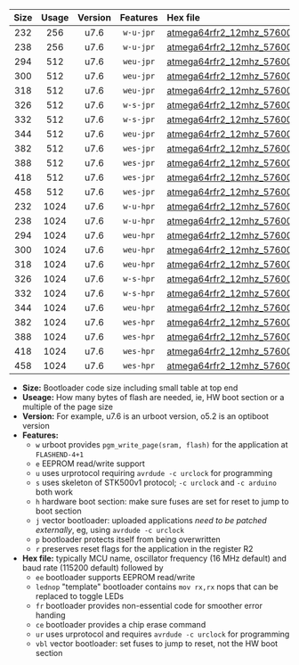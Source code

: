 |Size|Usage|Version|Features|Hex file|
|:-:|:-:|:-:|:-:|:--|
|232|256|u7.6|`w-u-jpr`|[atmega64rfr2_12mhz_57600bps_ur_vbl.hex](https://raw.githubusercontent.com/stefanrueger/urboot/main/atmega64rfr2_12mhz_57600bps_ur_vbl.hex)|
|238|256|u7.6|`w-u-jpr`|[atmega64rfr2_12mhz_57600bps_lednop_ur_vbl.hex](https://raw.githubusercontent.com/stefanrueger/urboot/main/atmega64rfr2_12mhz_57600bps_lednop_ur_vbl.hex)|
|294|512|u7.6|`weu-jpr`|[atmega64rfr2_12mhz_57600bps_ee_ur_vbl.hex](https://raw.githubusercontent.com/stefanrueger/urboot/main/atmega64rfr2_12mhz_57600bps_ee_ur_vbl.hex)|
|300|512|u7.6|`weu-jpr`|[atmega64rfr2_12mhz_57600bps_ee_lednop_ur_vbl.hex](https://raw.githubusercontent.com/stefanrueger/urboot/main/atmega64rfr2_12mhz_57600bps_ee_lednop_ur_vbl.hex)|
|318|512|u7.6|`weu-jpr`|[atmega64rfr2_12mhz_57600bps_ee_lednop_fr_ur_vbl.hex](https://raw.githubusercontent.com/stefanrueger/urboot/main/atmega64rfr2_12mhz_57600bps_ee_lednop_fr_ur_vbl.hex)|
|326|512|u7.6|`w-s-jpr`|[atmega64rfr2_12mhz_57600bps_vbl.hex](https://raw.githubusercontent.com/stefanrueger/urboot/main/atmega64rfr2_12mhz_57600bps_vbl.hex)|
|332|512|u7.6|`w-s-jpr`|[atmega64rfr2_12mhz_57600bps_lednop_vbl.hex](https://raw.githubusercontent.com/stefanrueger/urboot/main/atmega64rfr2_12mhz_57600bps_lednop_vbl.hex)|
|344|512|u7.6|`weu-jpr`|[atmega64rfr2_12mhz_57600bps_ee_lednop_fr_ce_ur_vbl.hex](https://raw.githubusercontent.com/stefanrueger/urboot/main/atmega64rfr2_12mhz_57600bps_ee_lednop_fr_ce_ur_vbl.hex)|
|382|512|u7.6|`wes-jpr`|[atmega64rfr2_12mhz_57600bps_ee_vbl.hex](https://raw.githubusercontent.com/stefanrueger/urboot/main/atmega64rfr2_12mhz_57600bps_ee_vbl.hex)|
|388|512|u7.6|`wes-jpr`|[atmega64rfr2_12mhz_57600bps_ee_lednop_vbl.hex](https://raw.githubusercontent.com/stefanrueger/urboot/main/atmega64rfr2_12mhz_57600bps_ee_lednop_vbl.hex)|
|418|512|u7.6|`wes-jpr`|[atmega64rfr2_12mhz_57600bps_ee_lednop_fr_vbl.hex](https://raw.githubusercontent.com/stefanrueger/urboot/main/atmega64rfr2_12mhz_57600bps_ee_lednop_fr_vbl.hex)|
|458|512|u7.6|`wes-jpr`|[atmega64rfr2_12mhz_57600bps_ee_lednop_fr_ce_vbl.hex](https://raw.githubusercontent.com/stefanrueger/urboot/main/atmega64rfr2_12mhz_57600bps_ee_lednop_fr_ce_vbl.hex)|
|232|1024|u7.6|`w-u-hpr`|[atmega64rfr2_12mhz_57600bps_ur.hex](https://raw.githubusercontent.com/stefanrueger/urboot/main/atmega64rfr2_12mhz_57600bps_ur.hex)|
|238|1024|u7.6|`w-u-hpr`|[atmega64rfr2_12mhz_57600bps_lednop_ur.hex](https://raw.githubusercontent.com/stefanrueger/urboot/main/atmega64rfr2_12mhz_57600bps_lednop_ur.hex)|
|294|1024|u7.6|`weu-hpr`|[atmega64rfr2_12mhz_57600bps_ee_ur.hex](https://raw.githubusercontent.com/stefanrueger/urboot/main/atmega64rfr2_12mhz_57600bps_ee_ur.hex)|
|300|1024|u7.6|`weu-hpr`|[atmega64rfr2_12mhz_57600bps_ee_lednop_ur.hex](https://raw.githubusercontent.com/stefanrueger/urboot/main/atmega64rfr2_12mhz_57600bps_ee_lednop_ur.hex)|
|318|1024|u7.6|`weu-hpr`|[atmega64rfr2_12mhz_57600bps_ee_lednop_fr_ur.hex](https://raw.githubusercontent.com/stefanrueger/urboot/main/atmega64rfr2_12mhz_57600bps_ee_lednop_fr_ur.hex)|
|326|1024|u7.6|`w-s-hpr`|[atmega64rfr2_12mhz_57600bps.hex](https://raw.githubusercontent.com/stefanrueger/urboot/main/atmega64rfr2_12mhz_57600bps.hex)|
|332|1024|u7.6|`w-s-hpr`|[atmega64rfr2_12mhz_57600bps_lednop.hex](https://raw.githubusercontent.com/stefanrueger/urboot/main/atmega64rfr2_12mhz_57600bps_lednop.hex)|
|344|1024|u7.6|`weu-hpr`|[atmega64rfr2_12mhz_57600bps_ee_lednop_fr_ce_ur.hex](https://raw.githubusercontent.com/stefanrueger/urboot/main/atmega64rfr2_12mhz_57600bps_ee_lednop_fr_ce_ur.hex)|
|382|1024|u7.6|`wes-hpr`|[atmega64rfr2_12mhz_57600bps_ee.hex](https://raw.githubusercontent.com/stefanrueger/urboot/main/atmega64rfr2_12mhz_57600bps_ee.hex)|
|388|1024|u7.6|`wes-hpr`|[atmega64rfr2_12mhz_57600bps_ee_lednop.hex](https://raw.githubusercontent.com/stefanrueger/urboot/main/atmega64rfr2_12mhz_57600bps_ee_lednop.hex)|
|418|1024|u7.6|`wes-hpr`|[atmega64rfr2_12mhz_57600bps_ee_lednop_fr.hex](https://raw.githubusercontent.com/stefanrueger/urboot/main/atmega64rfr2_12mhz_57600bps_ee_lednop_fr.hex)|
|458|1024|u7.6|`wes-hpr`|[atmega64rfr2_12mhz_57600bps_ee_lednop_fr_ce.hex](https://raw.githubusercontent.com/stefanrueger/urboot/main/atmega64rfr2_12mhz_57600bps_ee_lednop_fr_ce.hex)|

- **Size:** Bootloader code size including small table at top end
- **Useage:** How many bytes of flash are needed, ie, HW boot section or a multiple of the page size
- **Version:** For example, u7.6 is an urboot version, o5.2 is an optiboot version
- **Features:**
  + `w` urboot provides `pgm_write_page(sram, flash)` for the application at `FLASHEND-4+1`
  + `e` EEPROM read/write support
  + `u` uses urprotocol requiring `avrdude -c urclock` for programming
  + `s` uses skeleton of STK500v1 protocol; `-c urclock` and `-c arduino` both work
  + `h` hardware boot section: make sure fuses are set for reset to jump to boot section
  + `j` vector bootloader: uploaded applications *need to be patched externally*, eg, using `avrdude -c urclock`
  + `p` bootloader protects itself from being overwritten
  + `r` preserves reset flags for the application in the register R2
- **Hex file:** typically MCU name, oscillator frequency (16 MHz default) and baud rate (115200 default) followed by
  + `ee` bootloader supports EEPROM read/write
  + `lednop` "template" bootloader contains `mov rx,rx` nops that can be replaced to toggle LEDs
  + `fr` bootloader provides non-essential code for smoother error handing
  + `ce` bootloader provides a chip erase command
  + `ur` uses urprotocol and requires `avrdude -c urclock` for programming
  + `vbl` vector bootloader: set fuses to jump to reset, not the HW boot section
